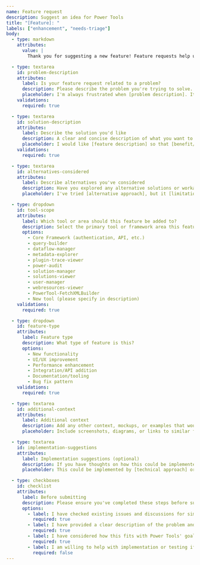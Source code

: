 ```yaml
---
name: Feature request
description: Suggest an idea for Power Tools
title: "[Feature]: "
labels: ["enhancement", "needs-triage"]
body:
  - type: markdown
    attributes:
      value: |
        Thank you for suggesting a new feature! Feature requests help us understand what the community needs and guide the future development of Power Tools.

  - type: textarea
    id: problem-description
    attributes:
      label: Is your feature request related to a problem?
      description: Please describe the problem you're trying to solve. This helps us understand the context and importance.
      placeholder: I'm always frustrated when [problem description]. It would be great if [solution approach].
    validations:
      required: true

  - type: textarea
    id: solution-description
    attributes:
      label: Describe the solution you'd like
      description: A clear and concise description of what you want to happen.
      placeholder: I would like [feature description] so that [benefit/use case].
    validations:
      required: true

  - type: textarea
    id: alternatives-considered
    attributes:
      label: Describe alternatives you've considered
      description: Have you explored any alternative solutions or workarounds?
      placeholder: I've tried [alternative approach], but it [limitations/issues].

  - type: dropdown
    id: tool-scope
    attributes:
      label: Which tool or area should this feature be added to?
      description: Select the primary tool or framework area this feature relates to.
      options:
        - Core Framework (authentication, API, etc.)
        - query-builder
        - dataflow-manager
        - metadata-explorer
        - plugin-trace-viewer
        - power-audit
        - solution-manager
        - solutions-viewer
        - user-manager
        - webresources-viewer
        - PowerTool-FetchXMLBuilder
        - New tool (please specify in description)
    validations:
      required: true

  - type: dropdown
    id: feature-type
    attributes:
      label: Feature type
      description: What type of feature is this?
      options:
        - New functionality
        - UI/UX improvement
        - Performance enhancement
        - Integration/API addition
        - Documentation/tooling
        - Bug fix pattern
    validations:
      required: true

  - type: textarea
    id: additional-context
    attributes:
      label: Additional context
      description: Add any other context, mockups, or examples that would help illustrate your feature request.
      placeholder: Include screenshots, diagrams, or links to similar features in other tools.

  - type: textarea
    id: implementation-suggestions
    attributes:
      label: Implementation suggestions (optional)
      description: If you have thoughts on how this could be implemented, please share them.
      placeholder: This could be implemented by [technical approach] or using [specific technology/library].

  - type: checkboxes
    id: checklist
    attributes:
      label: Before submitting
      description: Please ensure you've completed these steps before submitting your feature request.
      options:
        - label: I have checked existing issues and discussions for similar requests
          required: true
        - label: I have provided a clear description of the problem and solution
          required: true
        - label: I have considered how this fits with Power Tools' goals and architecture
          required: true
        - label: I am willing to help with implementation or testing if needed
          required: false
---
```


